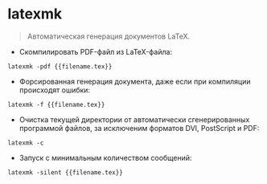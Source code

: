 # latexmk

> Автоматическая генерация документов LaTeX.

- Скомпилировать PDF-файл из LaTeX-файла:

`latexmk -pdf {{filename.tex}}`

- Форсированная генерация документа, даже если при компиляции происходят ошибки:

`latexmk -f {{filename.tex}}`

- Очистка текущей директории от автоматически сгенерированных программой файлов, за исключеним форматов DVI, PostScript и PDF:

`latexmk -c`

- Запуск с минимальным количеством сообщений:

`latexmk -silent {{filename.tex}}`
